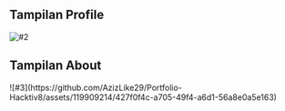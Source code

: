 <h2>Tampilan Profile</h2>

![#2](https://github.com/AzizLike29/Portfolio-Hacktiv8/assets/119909214/e62fc502-cce0-4977-bac3-25cccc314271)

<h2>Tampilan About</h2>
![#3](https://github.com/AzizLike29/Portfolio-Hacktiv8/assets/119909214/427f0f4c-a705-49f4-a6d1-56a8e0a5e163)
